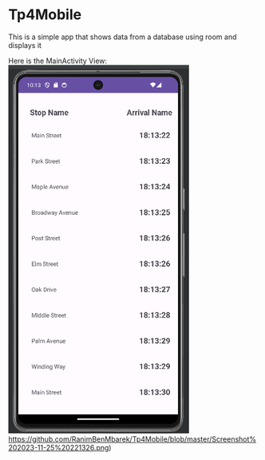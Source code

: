 # Tp4Mobile
This is a simple app that shows data from a database using room and displays it

Here is the MainActivity View:
![image](https://github.com/RanimBenMbarek/Tp4Mobile/blob/master/Screenshot%202023-11-25%20221326.png)https://github.com/RanimBenMbarek/Tp4Mobile/blob/master/Screenshot%202023-11-25%20221326.png)
